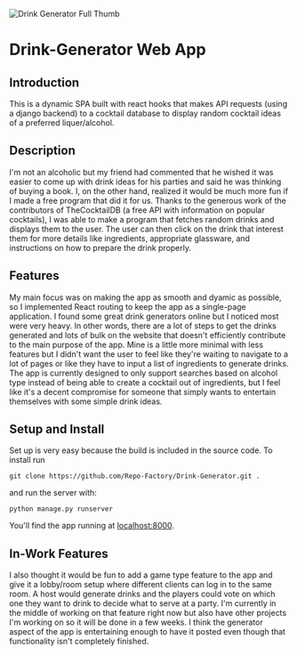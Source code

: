 
![Drink Generator Full Thumb](https://user-images.githubusercontent.com/108435248/181649641-daf7b972-9a15-4fa2-90bc-ddf006ffaa0b.png "Drink Array")


# Drink-Generator Web App #


## Introduction ##
This is a dynamic SPA built with react hooks that makes API requests (using a django backend) to a cocktail database to display random cocktail ideas of a preferred liquer/alcohol.

## Description ##
I'm not an alcoholic but my friend had commented that he wished it was easier to come up with drink ideas for his parties and said he was thinking of buying a book. I, on the other hand, realized it would be much more fun if I made a free program that did it for us. Thanks to the generous work of the contributors of TheCocktailDB (a free API with information on popular cocktails), I was able to make a program that fetches random drinks and displays them to the user. The user can then click on the drink that interest them for more details like ingredients, appropriate glassware, and instructions on how to prepare the drink properly. 

## Features ##
My main focus was on making the app as smooth and dyamic as possible, so I implemented React routing to keep the app as a single-page application. I found some great drink generators online but I noticed most were very heavy. In other words, there are a lot of steps to get the drinks generated and lots of bulk on the website that doesn't efficiently contribute to the main purpose of the app. Mine is a little more minimal with less features but I didn't want the user to feel like they're waiting to navigate to a lot of pages or like they have to input a list of ingredients to generate drinks. The app is currently designed to only support searches based on alcohol type instead of being able to create a cocktail out of ingredients, but I feel like it's a decent compromise for someone that simply wants to entertain themselves with some simple drink ideas. 

## Setup and Install ##
Set up is very easy because the build is included in the source code. To install run  

```git clone https://github.com/Repo-Factory/Drink-Generator.git .```

and run the server with:

```python manage.py runserver```

You'll find the app running at [localhost:8000]('http://localhost:8000').



## In-Work Features ##
I also thought it would be fun to add a game type feature to the app and give it a lobby/room setup where different clients can log in to the same room. A host would generate drinks and the players could vote on which one they want to drink to decide what to serve at a party. I'm currently in the middle of working on that feature right now but also have other projects I'm working on so it will be done in a few weeks. I think the generator aspect of the app is entertaining enough to have it posted even though that functionality isn't completely finished. 
